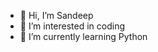 - 👋 Hi, I’m Sandeep
- 👀 I’m interested in coding
- 🌱 I’m currently learning Python
<!---
connecttosandy/connecttosandy is a ✨ special ✨ repository because its `README.md` (this file) appears on your GitHub profile.
You can click the Preview link to take a look at your changes.
--->
